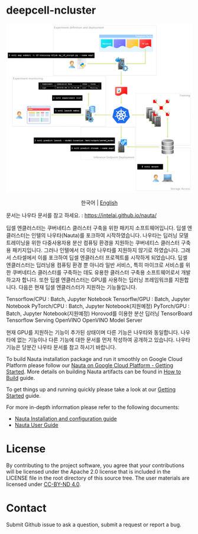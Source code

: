 # deepcell-ncluster

![Nauta Diagram](docs/nauta.png)

<p align="center">
  <span>한국어</span> |
  <a href="README_EN.md">English</a>
</p>

문서는 나우타 문서를 참고 하세요. : https://intelai.github.io/nauta/

딥셀 엔클러스터는 쿠버네티스 클러스터 구축을 위한 패키지 소프트웨어입니다. 딥셀 엔클러스터는 인텔의 나우타(Nauta)를 포크하여 시작하였습니다. 나우타는 딥러닝 모델 트레이닝을 위한 다중사용자용 분산 컴퓨팅 환경을 지원하는 쿠버네티스 클러스터 구축용 패키지입니다. 그러나 인텔에서 더 이상 나우타를 지원하지 않기로 하였습니다. 그래서 스타셀에서 이를 포크하여 딥셀 엔클러스터 프로젝트를 시작하게 되었습니다. 딥셀 엔클러스터는 딥러닝용 컴퓨팅 환경 뿐 아니라 일반 서비스, 특히 마이크로 서비스를 위한 쿠버네티스 클러스터를 구축하는 데도 유용한 클러스터 구축용 소프트웨어로서 개발하고자 합니다. 또한 딥셀 엔클러스터는 GPU를 사용하는 딥러닝 프레임워크를 지원합니다.
다음은 현재 딥셀 엔클러스터가 지원하는 기능들입니다.

Tensorflow/CPU : Batch, Jupyter Notebook
Tensorflw/GPU : Batch, Jupyter Notebook
PyTorch/CPU : Batch, Jupyter Notebook(지원예정)
PyTorch/GPU : Batch, Jupyter Notebook(지원예정)
Horovod를 이용한 분산 딥러닝
TensorBoard
Tensorflow Serving
OpenVINO OpenVINO Model Server

현재 GPU를 지원하는 기능이 추가된 상태이며 다른 기능은 나우타와 동일합니다. 나우타에 없는 기능이나 다른 기능에 대한 문서를 먼저 작성하여 공개하고 있습니다. 나우타 기능은 당분간 나우타 문서를 참고 하시기 바랍니다.

To build Nauta installation package and run it smoothly on Google Cloud Platform please follow our [Nauta on Google Cloud Platform - Getting Started](toolbox/providers/gcp/gcp.md). More details on building Nauta artifacts can be found in [How to Build](docs/installation-and-configuration/How_to_Build_Nauta/HBN.md) guide.

To get things up and running quickly please take a look at our [Getting Started](docs/user-guide/actions/getting_started.md) guide.

For more in-depth information please refer to the following documents:

- [Nauta Installation and configuration guide](docs/installation-and-configuration/) 
- [Nauta User Guide](docs/user-guide/README.md)

# License

By contributing to the project software, you agree that your contributions will be licensed under the Apache 2.0 license that is included in the LICENSE file in the root directory of this source tree.
The user materials are licensed under [CC-BY-ND 4.0](https://creativecommons.org/licenses/by-nd/4.0/legalcode).

# Contact

Submit Github issue to ask a question, submit a request or report a bug.
